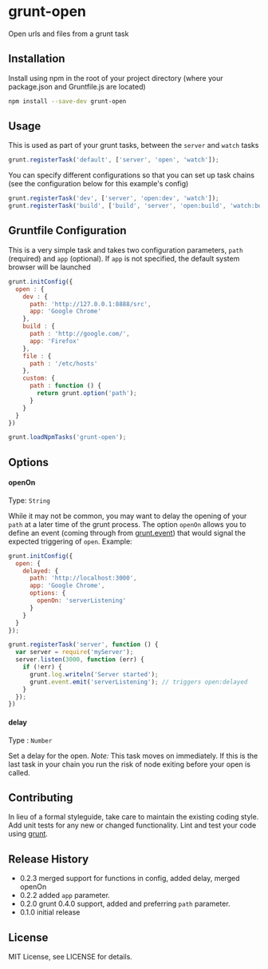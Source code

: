# grunt-open

Open urls and files from a grunt task

## Installation

Install using npm in the root of your project directory (where your package.json and Gruntfile.js are located)

```bash
npm install --save-dev grunt-open
```

## Usage

This is used as part of your grunt tasks, between the `server` and `watch` tasks

```js
grunt.registerTask('default', ['server', 'open', 'watch']);
```

You can specify different configurations so that you can set up task chains (see the configuration below for this example's config)

```js
grunt.registerTask('dev', ['server', 'open:dev', 'watch']);
grunt.registerTask('build', ['build', 'server', 'open:build', 'watch:build');
```

## Gruntfile Configuration

This is a very simple task and takes two configuration parameters, `path` (required) and `app` (optional). If `app` is not specified, the default system browser will be launched

```js
grunt.initConfig({
  open : {
    dev : {
      path: 'http://127.0.0.1:8888/src',
      app: 'Google Chrome'
    },
    build : {
      path : 'http://google.com/',
      app: 'Firefox'
    },
    file : {
      path : '/etc/hosts'
    },
    custom: {
      path : function () {
        return grunt.option('path');
      } 
    }
  }
})

grunt.loadNpmTasks('grunt-open');

```

## Options

#### openOn
Type: `String`

While it may not be common, you may want to delay the opening of your `path` at a later time of the grunt process. The option `openOn` allows you to define an event (coming through from [grunt.event](http://gruntjs.com/api/grunt.event)) that would signal the expected triggering of `open`. Example:

```js
grunt.initConfig({
  open: {
    delayed: {
      path: 'http://localhost:3000',
      app: 'Google Chrome',
      options: {
        openOn: 'serverListening'
      }
    }
  }
});

grunt.registerTask('server', function () {
  var server = require('myServer');
  server.listen(3000, function (err) {
    if (!err) {
      grunt.log.writeln('Server started');
      grunt.event.emit('serverListening'); // triggers open:delayed
    }
  });
})
```

#### delay
Type : `Number`

Set a delay for the open. *Note:* This task moves on immediately. If this is the last task in your chain you run the
risk of node exiting before your open is called.

[grunt]: https://github.com/gruntjs/grunt
[getting_started]: https://github.com/cowboy/grunt/blob/master/docs/getting_started.md

## Contributing
In lieu of a formal styleguide, take care to maintain the existing coding style. Add unit tests for any new or changed functionality. Lint and test your code using [grunt][grunt].

## Release History

 - 0.2.3 merged support for functions in config, added delay, merged openOn
 - 0.2.2 added `app` parameter.
 - 0.2.0 grunt 0.4.0 support, added and preferring `path` parameter.
 - 0.1.0 initial release

## License

MIT License, see LICENSE for details.
